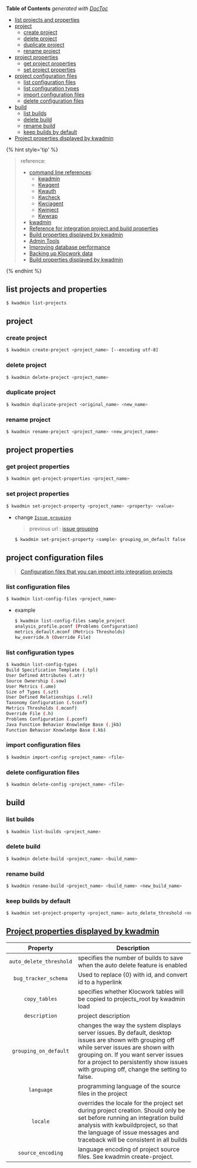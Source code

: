 <!-- START doctoc generated TOC please keep comment here to allow auto update -->
<!-- DON'T EDIT THIS SECTION, INSTEAD RE-RUN doctoc TO UPDATE -->
**Table of Contents**  *generated with [DocToc](https://github.com/thlorenz/doctoc)*

- [list projects and properties](#list-projects-and-properties)
- [project](#project)
  - [create project](#create-project)
  - [delete project](#delete-project)
  - [duplicate project](#duplicate-project)
  - [rename project](#rename-project)
- [project properties](#project-properties)
  - [get project properties](#get-project-properties)
  - [set project properties](#set-project-properties)
- [project configuration files](#project-configuration-files)
  - [list configuration files](#list-configuration-files)
  - [list configuration types](#list-configuration-types)
  - [import configuration files](#import-configuration-files)
  - [delete configuration files](#delete-configuration-files)
- [build](#build)
  - [list builds](#list-builds)
  - [delete build](#delete-build)
  - [rename build](#rename-build)
  - [keep <numbers> builds by default](#keep-numbers-builds-by-default)
- [Project properties displayed by kwadmin](#project-properties-displayed-by-kwadmin)

<!-- END doctoc generated TOC please keep comment here to allow auto update -->


{% hint style='tip' %}
> reference:
> - [command line references](https://help.klocwork.com/current/en-us/concepts/commandreference.htm):
>   - [kwadmin](https://help.klocwork.com/current/en-us/reference/kwadmin.htm)
>   - [Kwagent](https://help.klocwork.com/current/en-us/reference/kwagent.htm)
>   - [Kwauth](https://help.klocwork.com/current/en-us/reference/kwauth.htm)
>   - [Kwcheck](https://help.klocwork.com/current/en-us/reference/kwcheck.htm)
>   - [Kwciagent](https://help.klocwork.com/current/en-us/reference/kwciagent.htm)
>   - [Kwinject](https://help.klocwork.com/current/en-us/reference/kwinject.htm)
>   - [Kwwrap](https://help.klocwork.com/current/en-us/reference/kwwrap.htm)
> - [kwadmin](https://bullwhip.physio-control.com/documentation/help/reference/kwadmin.htm)
> - [Reference for integration project and build properties](https://docs.roguewave.com/en/klocwork/current/referenceforintegrationprojectandbuildproperties)
> - [Build properties displayed by kwadmin](https://bullwhip.physio-control.com/documentation/help/concepts/buildpropertiesdisplayedbykwadmin.htm)
> - [Admin Tools](https://developer.klocwork.com/products/insight)
> - [Improving database performance](https://bullwhip.physio-control.com/documentation/help/concepts/improvingdatabaseperformance.htm)
> - [Backing up Klocwork data](https://bullwhip.physio-control.com/documentation/help/concepts/backingupklocworkdata.htm)
> - [Build properties displayed by kwadmin](https://bullwhip.physio-control.com/documentation/help/concepts/buildpropertiesdisplayedbykwadmin.htm)

{% endhint %}

## list projects and properties
```bash
$ kwadmin list-projects
```

## project
### create project
```bash
$ kwadmin create-project <project_name> [--encoding utf-8]
```

### delete project
```bash
$ kwadmin delete-project <project_name>
```

### duplicate project
```bash
$ kwadmin duplicate-project <original_name> <new_name>
```

### rename project
```bash
$ kwadmin rename-project <project_name> <new_project_name>
```

## project properties
### get project properties
```bash
$ kwadmin get-project-properties <project_name>
```

### set project properties
```bash
$ kwadmin set-project-property <project_name> <property> <value>
```

- change [`Issue grouping`](https://help.klocwork.com/current/en-us/concepts/issuegrouping.htm)

  > previous url : [issue grouping](https://docs.roguewave.com/en/klocwork/current/issuegrouping)

  ```bash
  $ kwadmin set-project-property <sample> grouping_on_default false
  ```

## project configuration files
> [Configuration files that you can import into integration projects](https://bullwhip.physio-control.com/documentation/help/concepts/managingconfigurationfilesforintegrationprojects.htm#Configurationfilesthatyoucanimportintointegrationprojects)

### list configuration files
```bash
$ kwadmin list-config-files <project_name>
```
- example
  ```bash
  $ kwadmin list-config-files sample_project
  analysis_profile.pconf (Problems Configuration)
  metrics_default.mconf (Metrics Thresholds)
  kw_override.h (Override File)
  ```

### list configuration types
```bash
$ kwadmin list-config-types
Build Specification Template (.tpl)
User Defined Attributes (.atr)
Source Ownership (.sow)
User Metrics (.ume)
Size of Types (.szt)
User Defined Relationships (.rel)
Taxonomy Configuration (.tconf)
Metrics Thresholds (.mconf)
Override File (.h)
Problems Configuration (.pconf)
Java Function Behavior Knowledge Base (.jkb)
Function Behavior Knowledge Base (.kb)
```

### import configuration files
```bash
$ kwadmin import-config <project_name> <file>
```

### delete configuration files
```bash
$ kwadmin delete-config <project_name> <file>
```

## build
### list builds
```bash
$ kwadmin list-builds <project_name>
```

### delete build
```bash
$ kwadmin delete-build <project_name> <build_name>
```

### rename build
```bash
$ kwadmin rename-build <project_name> <build_name> <new_build_name>
```

### keep <numbers> builds by default
```bash
$ kwadmin set-project-property <project_name> auto_delete_threshold <nubmers>
```


## [Project properties displayed by kwadmin](https://docs.roguewave.com/en/klocwork/current/referenceforintegrationprojectandbuildproperties)

|                 Property                | Description                                                                                                                                                                                                                                                                   |
|:---------------------------------------:|-------------------------------------------------------------------------------------------------------------------------------------------------------------------------------------------------------------------------------------------------------------------------------|
|         `auto_delete_threshold`         | specifies the number of builds to save when the auto delete feature is enabled                                                                                                                                                                                                |
|           `bug_tracker_schema`          | Used to replace {0} with id, and convert id to a hyperlink                                                                                                                                                                                                                    |
|              `copy_tables`              | specifies whether Klocwork tables will be copied to projects_root by kwadmin load                                                                                                                                                                                             |
|              `description`              | project description                                                                                                                                                                                                                                                           |
|          `grouping_on_default`          | changes the way the system displays server issues. By default, desktop issues are shown with grouping off while server issues are shown with grouping on. If you want server issues for a project to persistently show issues with grouping off, change the setting to false. |
|                `language`               | programming language of the source files in the project                                                                                                                                                                                                                       |
|                 `locale`                | overrides the locale for the project set during project creation. Should only be set before running an integration build analysis with kwbuildproject, so that the language of issue messages and traceback will be consistent in all builds                                  |
|            `source_encoding`            | language encoding of project source files. See kwadmin create-project.                                                                                                                                                                                                        |

